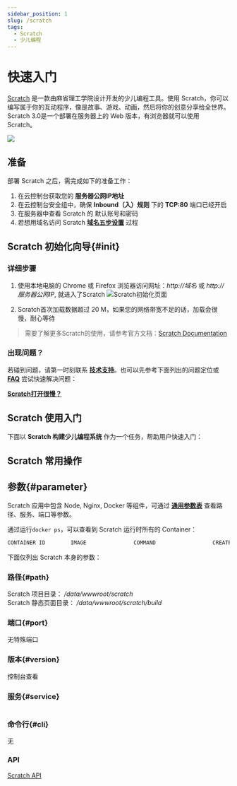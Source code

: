 ```yaml
---
sidebar_position: 1
slug: /scratch
tags:
  - Scratch
  - 少儿编程
---
```


# 快速入门

[Scratch](https://scratch.mit.edu/) 是一款由麻省理工学院设计开发的少儿编程工具。使用 Scratch，你可以编写属于你的互动程序，像是故事、游戏、动画，然后将你的创意分享给全世界。Scratch 3.0是一个部署在服务器上的 Web 版本，有浏览器就可以使用 Scratch。

![](https://libs.websoft9.com/Websoft9/DocsPicture/zh/scratch/scratch-gui-websoft9.png)

## 准备

部署  Scratch 之后，需完成如下的准备工作：

1. 在云控制台获取您的 **服务器公网IP地址** 
2. 在云控制台安全组中，确保 **Inbound（入）规则** 下的 **TCP:80** 端口已经开启
3. 在服务器中查看 Scratch 的 默认账号和密码  
4. 若想用域名访问  Scratch **[域名五步设置](./administrator/domain_step)** 过程


## Scratch 初始化向导{#init}

### 详细步骤

1. 使用本地电脑的 Chrome 或 Firefox 浏览器访问网址：*http://域名* 或 *http://服务器公网IP*, 就进入了Scratch
![Scratch初始化页面](https://libs.websoft9.com/Websoft9/DocsPicture/zh/scratch/scratch-gui-websoft9.png)

2. Scratch首次加载数据超过 20 M，如果您的网络带宽不足的话，加载会很慢，耐心等待

> 需要了解更多Scratch的使用，请参考官方文档：[Scratch Documentation](https://en.scratch-wiki.info)


### 出现问题？

若碰到问题，请第一时刻联系 **[技术支持](./helpdesk)**。也可以先参考下面列出的问题定位或  **[FAQ](./faq#setup)** 尝试快速解决问题：

**[Scratch打开很慢？](./scratch/admin#slowy)**

## Scratch 使用入门

下面以 **Scratch 构建少儿编程系统** 作为一个任务，帮助用户快速入门：



## Scratch 常用操作

## 参数{#parameter}

Scratch 应用中包含 Node, Nginx, Docker 等组件，可通过 **[通用参数表](./administrator/parameter)** 查看路径、服务、端口等参数。

通过运行`docker ps`，可以查看到 Scratch 运行时所有的 Container：

```bash
CONTAINER ID        IMAGE               COMMAND                  CREATED             STATUS              PORTS                                NAMES
```


下面仅列出 Scratch 本身的参数：

### 路径{#path}

Scratch 项目目录： */data/wwwroot/scratch*  
Scratch 静态页面目录： */data/wwwroot/scratch/build*  

### 端口{#port}

无特殊端口

### 版本{#version}

控制台查看

### 服务{#service}

```shell

```

### 命令行{#cli}

无

### API

[Scratch API](https://en.scratch-wiki.info/wiki/Scratch_API)

